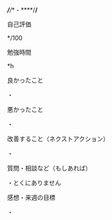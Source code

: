 ***/**/** - ****/**/**

自己評価

*/100

勉強時間

*h

良かったこと

・

悪かったこと

・

改善すること（ネクストアクション）

・

質問・相談など（もしあれば）

・とくにありません

感想・来週の目標

・
